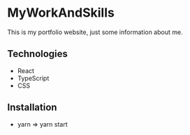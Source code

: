 # MyWorkAndSkills
This is my portfolio website, just some information about me.


## Technologies

- React
- TypeScript
- CSS

## Installation

- yarn => yarn start
